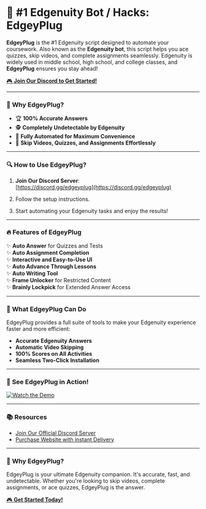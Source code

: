 # 🚀 #1 Edgenuity Bot / Hacks: **EdgeyPlug**

**EdgeyPlug** is the #1 Edgenuity script designed to automate your coursework. Also known as the **Edgenuity bot**, this script helps you ace quizzes, skip videos, and complete assignments seamlessly. Edgenuity is widely used in middle school, high school, and college classes, and **EdgeyPlug** ensures you stay ahead!  

[🎮 **Join Our Discord to Get Started!**](https://discord.gg/edgeyplug)  

---


### 🎯 **Why EdgeyPlug?**

- 🏆 **100% Accurate Answers**  
- 🕵️ **Completely Undetectable by Edgenuity**  
- 🤖 **Fully Automated for Maximum Convenience**  
- 🚀 **Skip Videos, Quizzes, and Assignments Effortlessly**

---

### 🔍 **How to Use EdgeyPlug?**  

1. **Join Our Discord Server**:  
   [https://discord.gg/edgeyplug](https://discord.gg/edgeyplug)  

2. Follow the setup instructions.  
3. Start automating your Edgenuity tasks and enjoy the results!  

---

### 🔥 **Features of EdgeyPlug**  

✨ **Auto Answer** for Quizzes and Tests  
✨ **Auto Assignment Completion**  
✨ **Interactive and Easy-to-Use UI**  
✨ **Auto Advance Through Lessons**  
✨ **Auto Writing Tool**  
✨ **Frame Unlocker** for Restricted Content  
✨ **Brainly Lockpick** for Extended Answer Access  

---

### 🌟 **What EdgeyPlug Can Do**  

EdgeyPlug provides a full suite of tools to make your Edgenuity experience faster and more efficient:  

- **Accurate Edgenuity Answers**  
- **Automatic Video Skipping**  
- **100% Scores on All Activities**  
- **Seamless Two-Click Installation**  

---


### 🎥 **See EdgeyPlug in Action!**  

[![Watch the Demo](https://img.youtube.com/vi/RI7BdGVa_GE/0.jpg)](https://www.youtube.com/watch?v=RI7BdGVa_GE)  

---

### 📚 **Resources**  

- [Join Our Official Discord Server](https://discord.gg/edgeyplug)
- [Purchase Website with instant Delivery](https://shop.edgeyplug.com)

---

### 🌟 **Why EdgeyPlug?**  

EdgeyPlug is your ultimate Edgenuity companion. It's accurate, fast, and undetectable. Whether you're looking to skip videos, complete assignments, or ace quizzes, EdgeyPlug is the answer.  

[🎮 **Get Started Today!**](https://discord.gg/edgeyplug)
